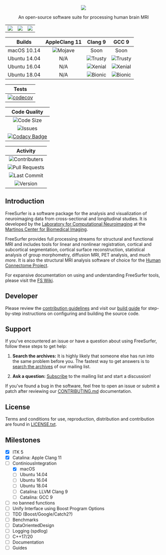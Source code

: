 <div align="center">
  <img src="https://surfer.nmr.mgh.harvard.edu/pub/data/tmp/brain.png">
  <p align="center">An open-source software suite for processing human brain MRI</p>
</div>

<table>
<tr>
    <td><img src="https://img.shields.io/github/followers/aboualiaa?style=social" /></td>
    <td><img src="https://img.shields.io/github/forks/aboualiaa/freesurfer?style=social" /></td>
    <td><a href="https://travis-ci.com/aboualiaa/freesurfer">
    <img src="https://travis-ci.com/aboualiaa/freesurfer.svg?branch=fs-modernize" /></a></td>
</tr>
</table>

| Builds | AppleClang 11 | Clang 9 | GCC 9 |
|:--:|:--:|:--:|:--:|
| macOS 10.14| ![Mojave](https://travis-matrix-badges.herokuapp.com/repos/aboualiaa/freesurfer/branches/fs-modernize/1?use_travis_com=true) | Soon | Soon |
| Ubuntu 14.04 | N/A | ![Trusty](https://travis-matrix-badges.herokuapp.com/repos/aboualiaa/freesurfer/branches/fs-modernize/5?use_travis_com=true) | ![Trusty](https://travis-matrix-badges.herokuapp.com/repos/aboualiaa/freesurfer/branches/fs-modernize/2?use_travis_com=true) |
| Ubuntu 16.04 | N/A | ![Xenial](https://travis-matrix-badges.herokuapp.com/repos/aboualiaa/freesurfer/branches/fs-modernize/6?use_travis_com=true) | ![Xenial](https://travis-matrix-badges.herokuapp.com/repos/aboualiaa/freesurfer/branches/fs-modernize/3?use_travis_com=true) |
| Ubuntu 18.04 | N/A | ![Bionic](https://travis-matrix-badges.herokuapp.com/repos/aboualiaa/freesurfer/branches/fs-modernize/7?use_travis_com=true) | ![Bionic](https://travis-matrix-badges.herokuapp.com/repos/aboualiaa/freesurfer/branches/fs-modernize/4?use_travis_com=true) |

|Tests|
|:--:|
|[![codecov](https://codecov.io/gh/aboualiaa/freesurfer/branch/fs-modernize/graph/badge.svg)](https://codecov.io/gh/aboualiaa/freesurfer)|

|Code Quality|
|:--:|
|![Code Size](https://img.shields.io/github/repo-size/aboualiaa/freesurfer)|
|![Issues](https://img.shields.io/github/issues/aboualiaa/freesurfer)|
|[![Codacy Badge](https://api.codacy.com/project/badge/Grade/152dd9ab1aff497999ffb1872b9718f5)](https://www.codacy.com/manual/aboualiaa/freesurfer?utm_source=github.com&amp;utm_medium=referral&amp;utm_content=aboualiaa/freesurfer&amp;utm_campaign=Badge_Grade)|

|Activity|
|:--:|
|![Contributers](https://img.shields.io/github/contributors/aboualiaa/freesurfer)|
|![Pull Requests](https://img.shields.io/github/issues-pr/aboualiaa/freesurfer)|
|![Last Commit](https://img.shields.io/github/last-commit/aboualiaa/freesurfer)|
|![Version](https://img.shields.io/github/v/tag/aboualiaa/freesurfer)|

## Introduction

FreeSurfer is a software package for the analysis and visualization of neuroimaging data from cross-sectional and longitudinal studies. It is developed by the [Laboratory for Computational Neuroimaging](https://www.martinos.org/lab/lcn) at the [Martinos Center for Biomedical Imaging](https://www.nmr.mgh.harvard.edu).

FreeSurfer provides full processing streams for structural and functional MRI and includes tools for linear and nonlinear registration, cortical and subcortical segmentation, cortical surface reconstruction, statistical analysis of group morphometry, diffusion MRI, PET analysis, and *much more*. It is also the structural MRI analysis software of choice for the [Human Connectome Project](http://www.humanconnectomeproject.org/about).

For expansive documentation on using and understanding FreeSurfer tools, please visit the [FS Wiki](https://surfer.nmr.mgh.harvard.edu/fswiki).

## Developer

Please review the [contribution guidelines](https://github.com/freesurfer/freesurfer/blob/dev/CONTRIBUTING.md) and visit our [build guide](https://surfer.nmr.mgh.harvard.edu/fswiki/BuildGuide) for step-by-step instructions on configuring and building the source code.

## Support

If you've encountered an issue or have a question about using FreeSurfer, follow these steps to get help:

  1. **Search the archives:** It is highly likely that someone else has run into the same problem before you. The fastest way to get answers is to [search the archives](https://www.mail-archive.com/freesurfer@nmr.mgh.harvard.edu) of our mailing list.

  2. **Ask a question:** [Subscribe](http://mail.nmr.mgh.harvard.edu/mailman/listinfo/freesurfer) to the mailing list and start a discussion!

If you've found a bug in the software, feel free to open an issue or submit a patch after reviewing our [CONTRIBUTING.md](https://github.com/freesurfer/freesurfer/blob/dev/CONTRIBUTING.md) documentation.

## License

Terms and conditions for use, reproduction, distribution and contribution are found in [LICENSE.txt](https://github.com/freesurfer/freesurfer/blob/dev/LICENSE.txt).

## Milestones

- [x] ITK 5
- [x] Catalina: Apple Clang 11
- [ ] ContiniousIntegration
    - [x] macOS
    - [ ] Ubuntu 14.04
    - [ ] Ubuntu 16.04
    - [ ] Ubuntu 18.04
    - [ ] Catalina: LLVM Clang 9
    - [ ] Catalina: GCC 9
- [ ] no banned functions
- [ ] Unify Interface using Boost Program Options
- [ ] TDD (Boost/Google/Catch2?)
- [ ] Benchmarks
- [ ] DataOrientedDesign
- [ ] Logging (spdlog)
- [ ] C++17/20
- [ ] Documentation
- [ ] Guides
